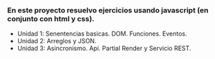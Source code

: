 ### En este proyecto resuelvo ejercicios usando javascript (en conjunto con html y css).

- Unidad 1: Senentencias basicas. DOM. Funciones. Eventos.
- Unidad 2: Arreglos y JSON.
- Unidad 3: Asincronismo. Api. Partial Render y Servicio REST.
